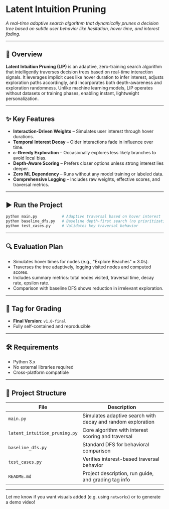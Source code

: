 # Latent Intuition Pruning

*A real-time adaptive search algorithm that dynamically prunes a decision tree based on subtle user behavior like hesitation, hover time, and interest fading.*

---

## 📌 Overview

**Latent Intuition Pruning (LIP)** is an adaptive, zero-training search algorithm that intelligently traverses decision trees based on real-time interaction signals. It leverages implicit cues like hover duration to infer interest, adjusts exploration paths accordingly, and incorporates both depth-awareness and exploration randomness. Unlike machine learning models, LIP operates without datasets or training phases, enabling instant, lightweight personalization.

---

## ✨ Key Features

- **Interaction-Driven Weights** – Simulates user interest through hover durations.
- **Temporal Interest Decay** – Older interactions fade in influence over time.
- **ε-Greedy Exploration** – Occasionally explores less likely branches to avoid local bias.
- **Depth-Aware Scoring** – Prefers closer options unless strong interest lies deeper.
- **Zero ML Dependency** – Runs without any model training or labeled data.
- **Comprehensive Logging** – Includes raw weights, effective scores, and traversal metrics.

---

## ▶️ Run the Project

```bash
python main.py           # Adaptive traversal based on hover interest
python baseline_dfs.py   # Baseline depth-first search (no prioritization)
python test_cases.py     # Validates key traversal behavior
```

---

## 🔍 Evaluation Plan

- Simulates hover times for nodes (e.g., "Explore Beaches" = 3.0s).
- Traverses the tree adaptively, logging visited nodes and computed scores.
- Includes summary metrics: total nodes visited, traversal time, decay rate, epsilon rate.
- Comparison with baseline DFS shows reduction in irrelevant exploration.

---

## 🔖 Tag for Grading

- **Final Version**: `v1.0-final`
- Fully self-contained and reproducible

---

## 🛠 Requirements

- Python 3.x  
- No external libraries required  
- Cross-platform compatible

---

## 📁 Project Structure

| File | Description |
|------|-------------|
| `main.py` | Simulates adaptive search with decay and random exploration |
| `latent_intuition_pruning.py` | Core algorithm with interest scoring and traversal |
| `baseline_dfs.py` | Standard DFS for behavioral comparison |
| `test_cases.py` | Verifies interest-based traversal behavior |
| `README.md` | Project description, run guide, and grading tag info |

---

Let me know if you want visuals added (e.g. using `networkx`) or to generate a demo video!
